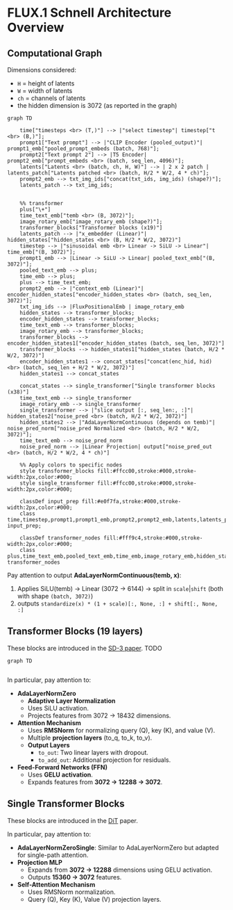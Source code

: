 # **FLUX.1 Schnell Architecture Overview**

## Computational Graph
Dimensions considered:
- `H` = height of latents
- `W` = width of latents
- `ch` = channels of latents
- the hidden dimension is 3072 (as reported in the graph)

```mermaid
graph TD

    time["timesteps <br> (T,)"] --> |"select timestep"| timestep["t <br> (B,)"];
    prompt1["Text prompt"] --> |"CLIP Encoder (pooled_output)"| prompt1_emb["pooled_prompt_embeds (batch, 768)"];
    prompt2["Text prompt 2"] --> |T5 Encoder| prompt2_emb["prompt_embeds <br> (batch, seq_len, 4096)"];
    latents["Latents <br> (batch, ch, H, W)"] --> | 2 x 2 patch | latents_patch["Latents patched <br> (batch, H/2 * W/2, 4 * ch)"];
    prompt2_emb --> txt_img_ids["concat(txt_ids, img_ids) (shape?)"];
    latents_patch --> txt_img_ids;


    %% transformer
    plus["\+"]
    time_text_emb["temb <br> (B, 3072)"];
    image_rotary_emb["image_rotary_emb (shape?)"];
    transformer_blocks["Transformer blocks (x19)"]
    latents_patch --> |"x_embedder (Linear)"| hidden_states["hidden_states <br> (B, H/2 * W/2, 3072)"]
    timestep --> |"sinusoidal emb <br> Linear -> SiLU -> Linear"| time_emb["(B, 3072)"];
    prompt1_emb --> |Linear -> SiLU -> Linear| pooled_text_emb["(B, 3072)"];
    pooled_text_emb --> plus;
    time_emb --> plus; 
    plus --> time_text_emb;
    prompt2_emb --> |"context_emb (Linear)"| encoder_hidden_states["encoder_hidden_states <br> (batch, seq_len, 3072)"];
    txt_img_ids --> |FluxPositionalEmb | image_rotary_emb
    hidden_states --> transformer_blocks;
    encoder_hidden_states --> transformer_blocks;
    time_text_emb --> transformer_blocks;
    image_rotary_emb --> transformer_blocks;
    transformer_blocks --> encoder_hidden_states1["encoder_hidden_states (batch, seq_len, 3072)"]
    transformer_blocks --> hidden_states1["hidden_states (batch, H/2 * W/2, 3072)"]
    encoder_hidden_states1 --> concat_states["concat(enc_hid, hid) <br> (batch, seq_len + H/2 * W/2, 3072)"]
    hidden_states1 --> concat_states

    concat_states --> single_transformer["Single transformer blocks (x38)"]
    time_text_emb --> single_transformer
    image_rotary_emb --> single_transformer
    single_transformer --> |"slice output [:, seq_len:, :]"| hidden_states2["noise_pred <br> (batch, H/2 * W/2, 3072)"]
    hidden_states2 --> |"AdaLayerNormContinuous (depends on temb)"| noise_pred_norm["noise_pred Normalized <br> (batch, H/2 * W/2, 3072)"];
    time_text_emb --> noise_pred_norm
    noise_pred_norm --> |Linear Projection| output["noise_pred_out <br> (batch, H/2 * W/2, 4 * ch)"]

    %% Apply colors to specific nodes
    style transformer_blocks fill:#ffcc00,stroke:#000,stroke-width:2px,color:#000;
    style single_transformer fill:#ffcc00,stroke:#000,stroke-width:2px,color:#000;

    classDef input_prep fill:#e0f7fa,stroke:#000,stroke-width:2px,color:#000;
    class time,timestep,prompt1,prompt1_emb,prompt2,prompt2_emb,latents,latents_patch,txt_img_ids input_prep;

    classDef transformer_nodes fill:#fff9c4,stroke:#000,stroke-width:2px,color:#000;
    class plus,time_text_emb,pooled_text_emb,time_emb,image_rotary_emb,hidden_states,encoder_hidden_states,encoder_hidden_states1,hidden_states1,concat_states,hidden_states2,noise_pred_norm,output transformer_nodes

```
Pay attention to output **AdaLayerNormContinuous(temb, x)**:
1. Applies SiLU(temb) -> Linear (3072 → 6144) -> split in `scale`|`shift` (both with shape `(batch, 3072)`)
2. outputs `standardize(x) * (1 + scale)[:, None, :] + shift[:, None, :]`


## Transformer Blocks (19 layers)
These blocks are introduced in the [SD-3 paper](https://arxiv.org/abs/2403.03206). TODO
```mermaid
graph TD


```

In particular, pay attention to:
- **AdaLayerNormZero**
  - **Adaptive Layer Normalization**
  - Uses SiLU activation.
  - Projects features from 3072 → 18432 dimensions.
- **Attention Mechanism**
  - Uses **RMSNorm** for normalizing query (Q), key (K), and value (V).
  - Multiple **projection layers** (to_q, to_k, to_v).
  - **Output Layers**
    - `to_out`: Two linear layers with dropout.
    - `to_add_out`: Additional projection for residuals.
- **Feed-Forward Networks (FFN)**
  - Uses **GELU activation**.
  - Expands features from **3072 → 12288 → 3072**.




## Single Transformer Blocks
These blocks are introduced in the [DiT](https://arxiv.org/abs/2212.09748) paper.

In particular, pay attention to:
- **AdaLayerNormZeroSingle**: Similar to AdaLayerNormZero but adapted for single-path attention.
- **Projection MLP**
  - Expands from **3072 → 12288** dimensions using GELU activation.
  - Outputs **15360 → 3072** features.
- **Self-Attention Mechanism**
  - Uses RMSNorm normalization.
  - Query (Q), Key (K), Value (V) projection layers.
